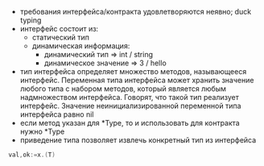 - требования интерфейса/контракта удовлетворяются неявно; duck typing
- интерфейс состоит из:
  - статический тип
  - динамическая информация:
    - динамический тип => int / string
    - динамическое значение => 3 / hello
- тип интерфейса определяет множество методов, называющееся интерфейс. Переменная типа интерфейса может хранить значение любого типа с набором методов, который является любым надмножеством интерфейса. Говорят, что такой тип реализует интерфейс. Значение неинициализированной переменной типа интерфейса равно nil
- если метод указан для *Type, то и использовать для контракта нужно *Type
- приведение типа позволяет извлечь конкретный тип из интерфейса

```go
val,ok:=x.(T)
```
